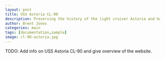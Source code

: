 ```yaml
---
layout: post
title: USS Astoria CL-90
description: Preserving the history of the light cruiser Astoria and honoring the men who served aboard her.
author: Brent Jones
categories: main
tags: [documentation,sample]
image: cl-90-astoria.jpg
---
```


TODO: Add info on USS Astoria CL-90 and give overview of the website.
